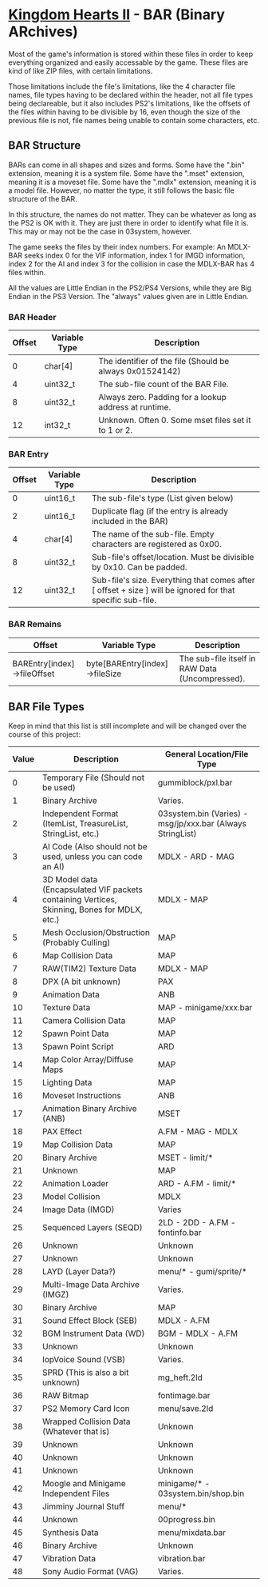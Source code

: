 # [Kingdom Hearts II](../../index) - BAR (Binary ARchives)
Most of the game's information is stored within these files in order to keep everything organized and easily accessable by the game. These files are kind of like ZIP files, with certain limitations. 

Those limitations include the file's limitations, like the 4 character file names, file types having to be declared within the header, not all file types being declareable, but it also includes PS2's limitations, like the offsets of the files within having to be divisible by 16, even though the size of the previous file is not, file names being unable to contain some characters, etc.

## BAR Structure
BARs can come in all shapes and sizes and forms. Some have the ".bin" extension, meaning it is a system file. Some have the ".mset" extension, meaning it is a moveset file. Some have the ".mdlx" extension, meaning it is a model file. However, no matter the type, it still follows the basic file structure of the BAR.

In this structure, the names do not matter. They can be whatever as long as the PS2 is OK with it. They are just there in order to identify what file it is. This may or may not be the case in 03system, however. 

The game seeks the files by their index numbers. For example: An MDLX-BAR seeks index 0 for the VIF information, index 1 for IMGD information, index 2 for the AI and index 3 for the collision in case the MDLX-BAR has 4 files within.

All the values are Little Endian in the PS2/PS4 Versions, while they are Big Endian in the PS3 Version. The "always" values given are in Little Endian.

### BAR Header

| Offset | Variable Type | Description |
|--------|---------------|-------------|
| 0 | char[4] | The identifier of the file (Should be always 0x01524142) |
| 4 | uint32_t | The sub-file count of the BAR File. |
| 8 | uint32_t | Always zero. Padding for a lookup address at runtime. 
| 12 | int32_t | Unknown. Often 0. Some mset files set it to 1 or 2.

### BAR Entry

| Offset | Variable Type | Description |
|--------|---------------|-------------|
| 0 | uint16_t | The sub-file's type (List given below) |
| 2 | uint16_t | Duplicate flag (if the entry is already included in the BAR) |
| 4 | char[4] | The name of the sub-file. Empty characters are registered as 0x00.|
| 8 | uint32_t | Sub-file's offset/location. Must be divisible by 0x10. Can be padded. |
| 12 | uint32_t | Sub-file's size. Everything that comes after [ offset + size ] will be ignored for that specific sub-file.

### BAR Remains

| Offset | Variable Type | Description |
|--------|---------------|-------------|
| BAREntry[index]->fileOffset | byte[BAREntry[index]->fileSize | The sub-file itself in RAW Data (Uncompressed). |

## BAR File Types

Keep in mind that this list is still incomplete and will be changed over the course of this project:

| Value | Description | General Location/File Type |
|--------|---------------|-------------|
| 0 | Temporary File (Should not be used) | gummiblock/pxl.bar |
| 1 | Binary Archive | Varies.
| 2 | Independent Format (ItemList, TreasureList, StringList, etc.) | 03system.bin (Varies) - msg/jp/xxx.bar (Always StringList)
| 3 | AI Code (Also should not be used, unless you can code an AI) | MDLX - ARD - MAG
| 4 | 3D Model data (Encapsulated VIF packets containing Vertices, Skinning, Bones for MDLX, etc.) | MDLX - MAP
| 5 | Mesh Occlusion/Obstruction (Probably Culling) | MAP
| 6 | Map Collision Data | MAP 
| 7 | RAW(TIM2) Texture Data | MDLX - MAP
| 8 | DPX (A bit unknown) | PAX
| 9 | Animation Data | ANB
| 10 | Texture Data | MAP - minigame/xxx.bar
| 11 | Camera Collision Data | MAP
| 12 | Spawn Point Data | MAP
| 13 | Spawn Point Script | ARD
| 14 | Map Color Array/Diffuse Maps | MAP
| 15 | Lighting Data | MAP
| 16 | Moveset Instructions | ANB
| 17 | Animation Binary Archive (ANB) | MSET
| 18 | PAX Effect | A.FM - MAG - MDLX
| 19 | Map Collision Data | MAP 
| 20 | Binary Archive | MSET - limit/*
| 21 | Unknown | MAP
| 22 | Animation Loader | ARD - A.FM - limit/*
| 23 | Model Collision | MDLX
| 24 | Image Data (IMGD) | Varies
| 25 | Sequenced Layers (SEQD) | 2LD - 2DD - A.FM - fontinfo.bar
| 26 | Unknown | Unknown
| 27 | Unknown | Unknown
| 28 | LAYD (Layer Data?) | menu/* - gumi/sprite/*
| 29 | Multi-Image Data Archive (IMGZ) | Varies.
| 30 | Binary Archive | MAP
| 31 | Sound Effect Block (SEB) | MDLX - A.FM
| 32 | BGM Instrument Data (WD) | BGM - MDLX - A.FM
| 33 | Unknown | Unknown
| 34 | IopVoice Sound (VSB) | Varies.
| 35 | SPRD (This is also a bit unknown) | mg_heft.2ld
| 36 | RAW Bitmap | fontimage.bar
| 37 | PS2 Memory Card Icon | menu/save.2ld
| 38 | Wrapped Collision Data (Whatever that is) | Unknown
| 39 | Unknown | Unknown
| 40 | Unknown | Unknown
| 41 | Unknown | Unknown
| 42 | Moogle and Minigame Independent Files | minigame/* - 03system.bin/shop.bin
| 43 | Jimminy Journal Stuff | menu/*
| 44 | Unknown | 00progress.bin
| 45 | Synthesis Data | menu/mixdata.bar
| 46 | Binary Archive | Unknown
| 47 | Vibration Data | vibration.bar
| 48 | Sony Audio Format (VAG) | Varies.
